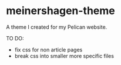 # meinershagen-theme
A theme I created for my Pelican website.

TO DO:
- fix css for non article pages
- break css into smaller more specific files
